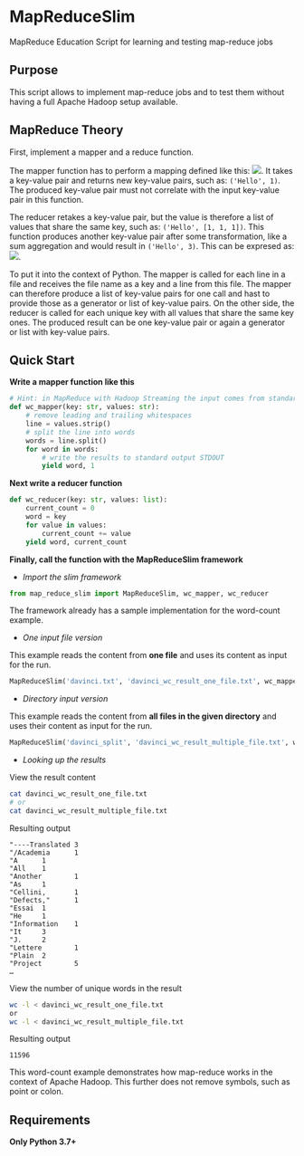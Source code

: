 # MapReduceSlim

MapReduce Education Script for learning and testing map-reduce jobs

## Purpose

This script allows to implement map-reduce jobs and to test them 
without having a full Apache Hadoop setup available. 

## MapReduce Theory

First, implement a mapper and a reduce function. 

The mapper function 
has to perform a mapping defined like this: <img src="https://render.githubusercontent.com/render/math?math=m(k,v) -> (k',v')*">.
It takes a key-value pair and returns new key-value pairs, such as: 
`('Hello', 1)`. The produced key-value pair must not correlate with the input key-value pair in this function. 

The reducer retakes a key-value pair, but the value is therefore 
a list of values that share the same key, such as: `('Hello', [1, 1, 1])`. 
This function produces another key-value pair after some transformation, 
like a sum aggregation and would result in `('Hello', 3)`.
This can be expresed as: <img src="https://render.githubusercontent.com/render/math?math=r(k', v'*) -> (k',v'')*">.

To put it into the context of Python. The mapper is called for each line
in a file and receives the file name as a key and a line from this file.
The mapper can therefore produce a list of key-value pairs for one call 
and hast to provide those as a generator or list of key-value pairs.
On the other side, the reducer is called for each unique key with all 
values that share the same key ones. The produced result can be 
one key-value pair or again a generator or list with key-value pairs.

## Quick Start

**Write a mapper function like this**

```python
# Hint: in MapReduce with Hadoop Streaming the input comes from standard input STDIN
def wc_mapper(key: str, values: str):
    # remove leading and trailing whitespaces
    line = values.strip()
    # split the line into words
    words = line.split()
    for word in words:
        # write the results to standard output STDOUT
        yield word, 1
```

**Next write a reducer function**

```python
def wc_reducer(key: str, values: list):
    current_count = 0
    word = key
    for value in values:
        current_count += value
    yield word, current_count
```

**Finally, call the function with the MapReduceSlim framework**

- *Import the slim framework*

```python
from map_reduce_slim import MapReduceSlim, wc_mapper, wc_reducer
```

The framework already has a sample implementation for the word-count example.

- *One input file version*

This example reads the content from **one file** and uses its content 
as input for the run.

```python
MapReduceSlim('davinci.txt', 'davinci_wc_result_one_file.txt', wc_mapper, wc_reducer)
```

- *Directory input version*

This example reads the content from **all files in the given directory**
and uses their content as input for the run.

```python
MapReduceSlim('davinci_split', 'davinci_wc_result_multiple_file.txt', wc_mapper, wc_reducer)
```

- *Looking up the results*

View the result content
```bash
cat davinci_wc_result_one_file.txt 
# or
cat davinci_wc_result_multiple_file.txt
```

Resulting output
```
"----Translated 3
"/Academia      1
"A      1
"All    1
"Another        1
"As     1
"Cellini,       1
"Defects,"      1
"Essai  1
"He     1
"Information    1
"It     3
"J.     2
"Lettere        1
"Plain  2
"Project        5
…
```

View the number of unique words in the result
```bash
wc -l < davinci_wc_result_one_file.txt
or
wc -l < davinci_wc_result_multiple_file.txt
```

Resulting output
```
11596
```

This word-count example demonstrates how map-reduce works in the 
context of Apache Hadoop. This further does not remove symbols, such as
point or colon.


## Requirements

**Only Python 3.7+**
